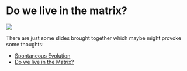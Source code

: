 # Do we live in the matrix?
![](https://images.unsplash.com/photo-1496449903678-68ddcb189a24?ixlib=rb-0.3.5&s=710cc626ae695b4a396de11ed871e415&auto=format&fit=crop&w=1350&q=80)

There are just some slides brought together which maybe might provoke some thoughts:

- [Spontaneous Evolution](https://docs.google.com/presentation/d/10BR6S46vl4deiwV6VECcvTrNpRSVGALi7iQgLJBGs_Q/pub?start=true&loop=true&delayms=3000)
- [Do we live in the Matrix?](http://tiny.cc/veda_live_matrix)